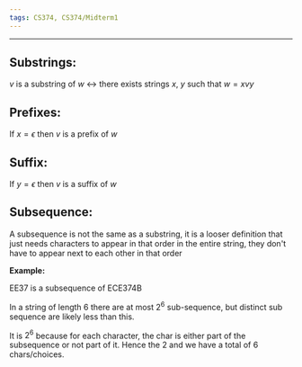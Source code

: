 ```yaml
---
tags: CS374, CS374/Midterm1
---
```

---

## Substrings:

$v$ is a substring of $w$ $\leftrightarrow$ there exists strings $x$, $y$ such that $w = xvy$

## Prefixes:

If $x = \epsilon$ then $v$ is a prefix of $w$

## Suffix:

If $y = \epsilon$ then $v$ is a suffix of $w$

## Subsequence:

A subsequence is not the same as a substring, it is a looser definition that just needs characters to appear in that order in the entire string, they don't have to appear next to each other in that order 

**Example:**

EE37 is a subsequence of ECE374B

In a string of length 6 there are at most $2^6$ sub-sequence, but distinct sub sequence are likely less than this.

It is $2^6$ because for each character, the char is either part of the subsequence or not part of it. Hence the 2 and we have a total of 6 chars/choices.




